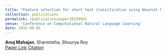 ```yaml
---
title: "Feature selection for short text classification using Wavelet Packet Transform"
collection: publications
permalink: /publication/paper20150601
venue: 'Conference on Computational Natural Language Learning'
date: 2015-06-01
---
```

**Anuj Mahajan**, Sharmistha, Shourya Roy\
[Paper Link](http://anuj-mahajan.github.io/files/wptnlp.pdf)    [Citation](/bibtex/paper1.html)
